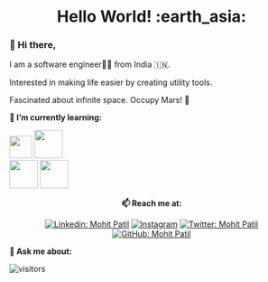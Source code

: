 <h1 align= "center"><b>Hello World! :earth_asia:</b></h1>

<!--
Here are some ideas to get you started:

- 🔭 I’m currently working on ...
- 🌱 I’m currently learning ...
- 💬 Ask me about ... ...
- 😄 Pronouns: ...
- ⚡ Fun fact: ...
-->

### :metal: Hi there,
I am a software engineer👨‍💻 from India :india:.

Interested in making life easier by creating utility tools. 

Fascinated about infinite space. Occupy Mars! :rocket:

**🌱 I’m currently learning:**

<code><a href="https://go.dev/" target="_blank"><img height="40" src="https://www.vectorlogo.zone/logos/golang/golang-official.svg"></a></code>
<code><a href="https://www.python.org/" target="_blank"><img height="50" src="https://www.vectorlogo.zone/logos/python/python-official.svg"></a></code>  
<code><a href="https://www.mongodb.com/" target="_blank"><img height="50" src="https://www.vectorlogo.zone/logos/mongodb/mongodb-icon.svg"></a></code>
<code><a href="https://www.openshift.com/" target="_blank"><img height="50" src="https://www.vectorlogo.zone/logos/openshift/openshift-ar21.svg"></a></code>




<div align="center">

**📫 Reach me at:**<br>

[![Linkedin: Mohit Patil](https://img.shields.io/badge/-Mohitp98-blue?style=flat-square&logo=Linkedin&logoColor=white&link=https://www.linkedin.com/in/Mohitp98/)](https://www.linkedin.com/in/mp98/)
<a href="https://instagram.com/_mohitp_" target="_blank"><img src="https://img.shields.io/badge/@_mohitp98_-%23E4405F.svg?&style=flat-square&logo=instagram&logoColor=white" alt="Instagram"></a>
[![Twitter: Mohit Patil](https://img.shields.io/twitter/follow/MP_1298?style=social)](https://twitter.com/MP_1298)
[![GitHub: Mohit Patil](https://img.shields.io/github/followers/Mohitp98?label=Mohitp98&style=social)](https://github.com/Mohitp98)


</div>








**💬 Ask me about:**
  

![visitors](https://visitor-badge.glitch.me/badge?page_id=Mohitp98.visitor-badge)
